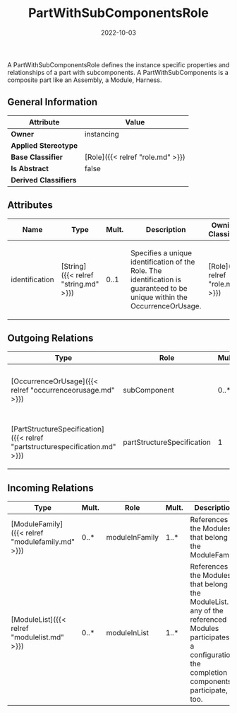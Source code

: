 ﻿---
title: PartWithSubComponentsRole
toc: false
type: specs
date: "2022-10-03"
draft: false
specification: VEC
version: 2.0.1
documentType: "Recommendation"
elementType: Class
classes:
  - PartWithSubComponentsRole
menu_name: vec-2.0.1
---
<p>A PartWithSubComponentsRole defines the instance specific properties and relationships of a part with subcomponents. A PartWithSubComponents is a composite part like an Assembly, a Module, Harness.  </p>

## General Information

| Attribute               | Value |
|-------------------------|-------|
| **Owner**               | instancing |
| **Applied Stereotype**  |   |
| **Base Classifier**     | [Role]({{< relref "role.md" >}})<br/>  |
| **Is Abstract**         | false |
| **Derived Classifiers** |   |

## Attributes
|  Name  |  Type  |  Mult.  |  Description  |  Owning Classifier  |
|--------|--------|---------|---------------|--------------|
|identification | [String]({{< relref "string.md" >}}) | 0..1 | <p> Specifies a unique identification of the Role. The identification is guaranteed to be unique within the OccurrenceOrUsage.      </p> | [Role]({{< relref "role.md" >}}) |

## Outgoing Relations
|    Type  |   Role   |   Mult.   |   Mult.   |   Description   |
|----------|----------|-----------|-----------|-----------------|
| [OccurrenceOrUsage]({{< relref "occurrenceorusage.md" >}}) | subComponent | 0..* | 0..* | <p> References the subcomponents that belong to this instance of a PartWithSubComponents.      </p> |
| [PartStructureSpecification]({{< relref "partstructurespecification.md" >}}) | partStructureSpecification | 1 | 0..* | <p> References the <i>PartStructureSpecification </i>that is instantiated by this <i>PartWithSubComponentsRole</i>.      </p> |
##  Incoming Relations
|    Type  |   Mult.  |   Role    |   Mult.   |   Description  |
|----------|----------|-----------|-----------|----------------|
| [ModuleFamily]({{< relref "modulefamily.md" >}}) | 0..* | moduleInFamily | 1..* | References the Modules that belong to the ModuleFamily. |
| [ModuleList]({{< relref "modulelist.md" >}}) | 0..* | moduleInList | 1..* | References the Modules that belong to the ModuleList. If any of the referenced Modules participates in a configuration the completion components participate, too. |
